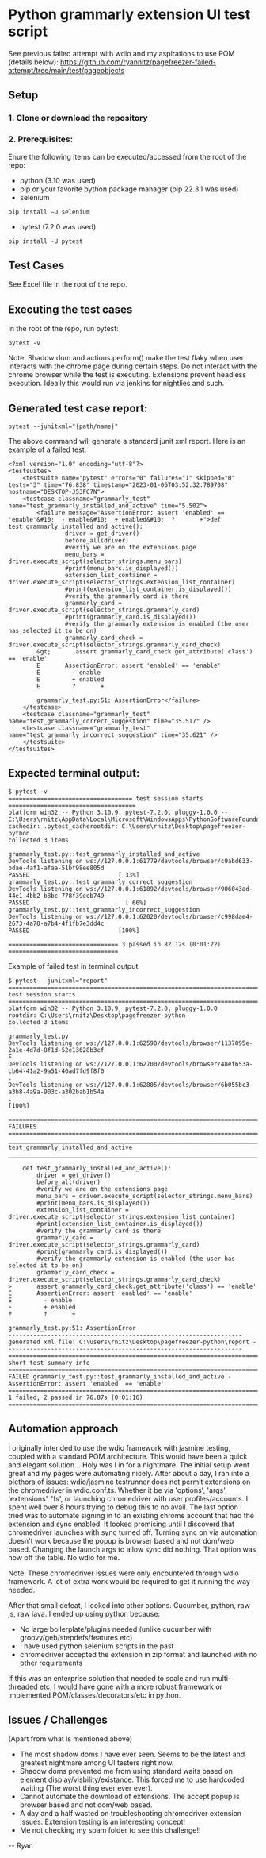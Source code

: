 # Python grammarly extension UI test script

See previous failed attempt with wdio and my aspirations to use POM (details below): https://github.com/ryannitz/pagefreezer-failed-attempt/tree/main/test/pageobjects

## Setup

### 1. Clone or download the repository

### 2. Prerequisites:

Enure the following items can be executed/accessed from the root of the repo:

- python (3.10 was used)
- pip or your favorite python package manager (pip 22.3.1 was used)
- selenium

```
pip install –U selenium
```

- pytest (7.2.0 was used)

```
pip install -U pytest
```

## Test Cases

See Excel file in the root of the repo.

## Executing the test cases

In the root of the repo, run pytest:

```
pytest -v
```

Note: Shadow dom and actions.perform() make the test flaky when user interacts with the chrome page during certain steps.
Do not interact with the chrome browser while the test is executing. Extensions prevent headless execution. Ideally this would run via jenkins for nightlies and such.

## Generated test case report:

```
pytest --junitxml="{path/name}"
```

The above command will generate a standard junit xml report. Here is an example of a failed test:

```
<?xml version="1.0" encoding="utf-8"?>
<testsuites>
    <testsuite name="pytest" errors="0" failures="1" skipped="0" tests="3" time="76.838" timestamp="2023-01-06T03:52:32.789708" hostname="DESKTOP-J53FC7N">
    <testcase classname="grammarly_test" name="test_grammarly_installed_and_active" time="5.502">
        <failure message="AssertionError: assert 'enabled' == 'enable'&#10;  - enable&#10;  + enabled&#10;  ?       +">def test_grammarly_installed_and_active():
                driver = get_driver()
                before_all(driver)
                #verify we are on the extensions page
                menu_bars = driver.execute_script(selector_strings.menu_bars)
                #print(menu_bars.is_displayed())
                extension_list_container = driver.execute_script(selector_strings.extension_list_container)
                #print(extension_list_container.is_displayed())
                #verify the grammarly card is there
                grammarly_card = driver.execute_script(selector_strings.grammarly_card)
                #print(grammarly_card.is_displayed())
                #verify the grammarly extension is enabled (the user has selected it to be on)
                grammarly_card_check = driver.execute_script(selector_strings.grammarly_card_check)
        &gt;       assert grammarly_card_check.get_attribute('class') == 'enable'
        E       AssertionError: assert 'enabled' == 'enable'
        E         - enable
        E         + enabled
        E         ?       +

        grammarly_test.py:51: AssertionError</failure>
    </testcase>
    <testcase classname="grammarly_test" name="test_grammarly_correct_suggestion" time="35.517" />
    <testcase classname="grammarly_test" name="test_grammarly_incorrect_suggestion" time="35.621" />
    </testsuite>
</testsuites>
```

## Expected terminal output:

```
$ pytest -v
=================================== test session starts ====================================
platform win32 -- Python 3.10.9, pytest-7.2.0, pluggy-1.0.0 -- C:\Users\rnitz\AppData\Local\Microsoft\WindowsApps\PythonSoftwareFoundation.Python.3.10_qbz5n2kfra8p0\python.exe
cachedir: .pytest_cacherootdir: C:\Users\rnitz\Desktop\pagefreezer-python
collected 3 items

grammarly_test.py::test_grammarly_installed_and_active
DevTools listening on ws://127.0.0.1:61779/devtools/browser/c9abd633-bdae-4af1-afaa-51bf98ee805d
PASSED                         [ 33%]
grammarly_test.py::test_grammarly_correct_suggestion
DevTools listening on ws://127.0.0.1:61892/devtools/browser/906043ad-44e1-4bb2-b8bc-778f39eeb749
PASSED                           [ 66%]
grammarly_test.py::test_grammarly_incorrect_suggestion
DevTools listening on ws://127.0.0.1:62020/devtools/browser/c998dae4-2673-4a70-a7b4-4f1fb7e3dd4c
PASSED                         [100%]

=============================== 3 passed in 82.12s (0:01:22) ===============================
```

Example of failed test in terminal output:

```
$ pytest --junitxml="report"
=========================================================================================== test session starts ===========================================================================================
platform win32 -- Python 3.10.9, pytest-7.2.0, pluggy-1.0.0
rootdir: C:\Users\rnitz\Desktop\pagefreezer-python
collected 3 items

grammarly_test.py
DevTools listening on ws://127.0.0.1:62590/devtools/browser/1137095e-2a1e-4d7d-8f1d-52e13628b3cf
F
DevTools listening on ws://127.0.0.1:62700/devtools/browser/48ef653a-cb64-41a2-9a51-40ad7fd9f8f0
.
DevTools listening on ws://127.0.0.1:62805/devtools/browser/6b055bc3-a3b8-4a9a-903c-a302bab1b54a
.                                                                                                                                                                                [100%]

================================================================================================ FAILURES =================================================================================================
___________________________________________________________________________________ test_grammarly_installed_and_active ___________________________________________________________________________________

    def test_grammarly_installed_and_active():
        driver = get_driver()
        before_all(driver)
        #verify we are on the extensions page
        menu_bars = driver.execute_script(selector_strings.menu_bars)
        #print(menu_bars.is_displayed())
        extension_list_container = driver.execute_script(selector_strings.extension_list_container)
        #print(extension_list_container.is_displayed())
        #verify the grammarly card is there
        grammarly_card = driver.execute_script(selector_strings.grammarly_card)
        #print(grammarly_card.is_displayed())
        #verify the grammarly extension is enabled (the user has selected it to be on)
        grammarly_card_check = driver.execute_script(selector_strings.grammarly_card_check)
>       assert grammarly_card_check.get_attribute('class') == 'enable'
E       AssertionError: assert 'enabled' == 'enable'
E         - enable
E         + enabled
E         ?       +

grammarly_test.py:51: AssertionError
------------------------------------------------------------------ generated xml file: C:\Users\rnitz\Desktop\pagefreezer-python\report -------------------------------------------------------------------
========================================================================================= short test summary info =========================================================================================
FAILED grammarly_test.py::test_grammarly_installed_and_active - AssertionError: assert 'enabled' == 'enable'
================================================================================= 1 failed, 2 passed in 76.87s (0:01:16) ==================================================================================
```

## Automation approach

I originally intended to use the wdio framework with jasmine testing, coupled with a standard POM architecture. This would have been a quick and elegant solution... Holy was I in for a nightmare. The initial setup went great and my pages were automating nicely. After about a day, I ran into a plethora of issues: wdio/jasmine testrunner does not permit extensions on the chromedriver in wdio.conf.ts. Whether it be via 'options', 'args', 'extensions', 'fs', or launching chromedriver with user profiles/accounts. I spent well over 8 hours trying to debug this to no avail. The last option I tried was to automate signing in to an existing chrome account that had the extension and sync enabled. It looked promising until I discoverd that chromedriver launches with sync turned off. Turning sync on via automation doesn't work because the popup is browser based and not dom/web based. Changing the launch args to allow sync did nothing. That option was now off the table. No wdio for me.

Note: These chromedriver issues were only encountered through wdio framework. A lot of extra work would be required to get it running the way I needed.

After that small defeat, I looked into other options. Cucumber, python, raw js, raw java. I ended up using python because:

- No large boilerplate/plugins needed (unlike cucumber with groovy/geb/stepdefs/features etc)
- I have used python selenium scripts in the past
- chromedriver accepted the extension in zip format and launched with no other requirements

If this was an enterprise solution that needed to scale and run multi-threaded etc, I would have gone with a more robust framework or implemented POM/classes/decorators/etc in python.

## Issues / Challenges

(Apart from what is mentioned above)

- The most shadow doms I have ever seen. Seems to be the latest and greatest nightmare among UI testers right now.
- Shadow doms prevented me from using standard waits based on element display/visbility/existance. This forced me to use hardcoded waiting (The worst thing ever ever ever).
- Cannot automate the download of extensions. The accept popup is browser based and not dom/web based.
- A day and a half wasted on troubleshooting chromedriver extension issues. Extension testing is an interesting concept!
- Me not checking my spam folder to see this challenge!!

-- Ryan
